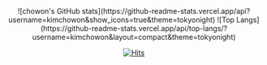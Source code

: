 <div align="center">
![chowon's GitHub stats](https://github-readme-stats.vercel.app/api?username=kimchowon&show_icons=true&theme=tokyonight)
![Top Langs](https://github-readme-stats.vercel.app/api/top-langs/?username=kimchowon&layout=compact&theme=tokyonight)

[![Hits](https://hits.seeyoufarm.com/api/count/incr/badge.svg?url=https%3A%2F%2Fgithub.com%2Fkimchowon&count_bg=%2379C83D&title_bg=%23555555&icon=&icon_color=%23E7E7E7&title=hits&edge_flat=false)](https://hits.seeyoufarm.com)

</div>
